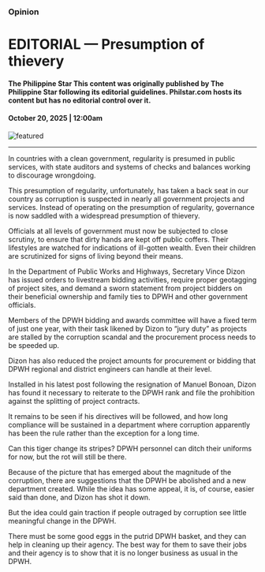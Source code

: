 ### Opinion

# EDITORIAL — Presumption of thievery

#### The Philippine Star This content was originally published by The Philippine Star following its editorial guidelines. Philstar.com hosts its content but has no editorial control over it.

#### October 20, 2025 | 12:00am

![featured](https://media.philstar.com/photos/2023/05/30/editorialdefault-2_2023-05-30_13-52-21.jpg)

---

In countries with a clean government, regularity is presumed in public services, with state auditors and systems of checks and balances working to discourage wrongdoing.

This presumption of regularity, unfortunately, has taken a back seat in our country as corruption is suspected in nearly all government projects and services. Instead of operating on the presumption of regularity, governance is now saddled with a widespread presumption of thievery.

Officials at all levels of government must now be subjected to close scrutiny, to ensure that dirty hands are kept off public coffers. Their lifestyles are watched for indications of ill-gotten wealth. Even their children are scrutinized for signs of living beyond their means.

In the Department of Public Works and Highways, Secretary Vince Dizon has issued orders to livestream bidding activities, require proper geotagging of project sites, and demand a sworn statement from project bidders on their beneficial ownership and family ties to DPWH and other government officials.

Members of the DPWH bidding and awards committee will have a fixed term of just one year, with their task likened by Dizon to “jury duty” as projects are stalled by the corruption scandal and the procurement process needs to be speeded up.

Dizon has also reduced the project amounts for procurement or bidding that DPWH regional and district engineers can handle at their level.

Installed in his latest post following the resignation of Manuel Bonoan, Dizon has found it necessary to reiterate to the DPWH rank and file the prohibition against the splitting of project contracts.

It remains to be seen if his directives will be followed, and how long compliance will be sustained in a department where corruption apparently has been the rule rather than the exception for a long time.

Can this tiger change its stripes? DPWH personnel can ditch their uniforms for now, but the rot will still be there.

Because of the picture that has emerged about the magnitude of the corruption, there are suggestions that the DPWH be abolished and a new department created. While the idea has some appeal, it is, of course, easier said than done, and Dizon has shot it down.

But the idea could gain traction if people outraged by corruption see little meaningful change in the DPWH.

There must be some good eggs in the putrid DPWH basket, and they can help in cleaning up their agency. The best way for them to save their jobs and their agency is to show that it is no longer business as usual in the DPWH.